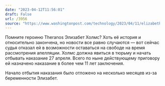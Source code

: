 ```yaml
---
date: "2023-04-12T11:56:01"
draft: False
url: /3956
source: "https://www.washingtonpost.com/technology/2023/04/11/elizabeth-holmes-prison-appeal/"
---
```


Помните героиню Theranos Элизабет Холмс? Хоть её история и относительно закончена, но новости все равно случаются — вот сейчас судья отказал ей в возможности оставаться на свободе на время рассмотрения апелляции. Холмс должна явиться в тюрьму и начать отбывать наказание 27 апреля. Всего по ныне действующему приговору ей назначено наказание в более чем 11 лет заключения.

Начало отбытия наказания было отложено на несколько месяцев из-за беременности Элизабет.
